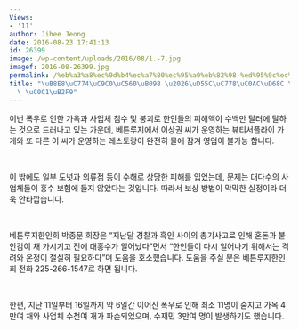 ```yaml
---
Views:
- '11'
author: Jihee Jeong
date: 2016-08-23 17:41:13
id: 26399
image: /wp-content/uploads/2016/08/1.-7.jpg
imagef: 2016-08-26399.jpg
permalink: /%eb%a3%a8%ec%9d%b4%ec%a7%80%ec%95%a0%eb%82%98-%ed%95%9c%ec%9d%b8%ec%82%ac%ed%9a%8c-%ed%94%bc%ed%95%b4-%ec%83%81%eb%8b%b9/
title: "\uB8E8\uC774\uC9C0\uC560\uB098 \u2026\uD55C\uC778\uC0AC\uD68C \uD53C\uD574\
  \ \uC0C1\uB2F9"
---
```


이번 폭우로 인한 가옥과 사업체 침수 및 붕괴로 한인들의 피해액이 수백만 달러에 달하는 것으로 드러나고 있는 가운데, 베튼루지에서 이상권 씨가 운영하는 뷰티서플라이 가게와 또 다른 이 씨가 운영하는 레스토랑이 완전히 물에 잠겨 영업이 불가능 합니다.

&nbsp;

이 밖에도 일부 도넛과 의류점 등이 수해로 상당한 피해를 입었는데, 문제는 대다수의 사업체들이 홍수 보험에 들지 않았다는 것입니다. 따라서 보상 방법이 막막한 실정이라 더욱 안타깝습니다.

&nbsp;

베튼루지한인회 박종문 회장은 “지난달 경찰과 흑인 사이의 총기사고로 인해 혼돈과 불안감이 채 가시기고 전에 대홍수가 일어났다”면서 “한인들이 다시 일어나기 위해서는 격려와 온정이 절실히 필요하다”며 도움을 호소했습니다. 도움을 주실 분은 베튼루지한인회 전화 225-266-1547로 하면 됩니다.

&nbsp;

한편, 지난 11일부터 16일까지 약 6일간 이어진 폭우로 인해 최소 11명이 숨지고 가옥 4만여 채와 사업체 수천여 개가 파손되었으며, 수재민 3만여 명이 발생하기도 했습니다.

&nbsp;

&nbsp;